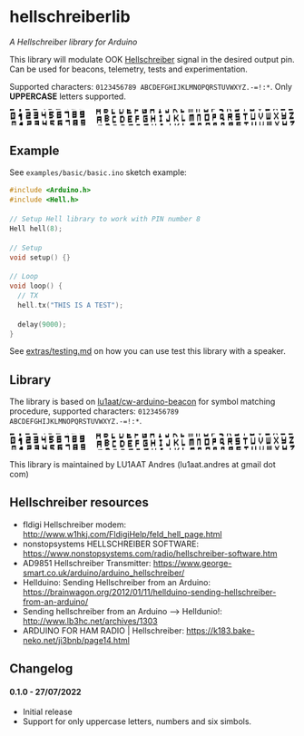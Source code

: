 # hellschreiberlib

*A Hellschreiber library for Arduino*

This library will modulate OOK [Hellschreiber](https://en.wikipedia.org/wiki/Hellschreiber) signal in the desired output pin. Can be used for beacons, telemetry, tests and experimentation.

Supported characters: `0123456789 ABCDEFGHIJKLMNOPQRSTUVWXYZ.-=!:*`. Only **UPPERCASE** letters supported.

![Sample of supported characters](extras/sample.png)

## Example

See `examples/basic/basic.ino` sketch example:

```cpp
#include <Arduino.h>
#include <Hell.h>

// Setup Hell library to work with PIN number 8
Hell hell(8);

// Setup
void setup() {}

// Loop
void loop() {
  // TX
  hell.tx("THIS IS A TEST");

  delay(9000);
}
```

See [extras/testing.md](extras/testing.md) on how you can use test this library with a speaker.


## Library

The library is based on [lu1aat/cw-arduino-beacon](https://github.com/lu1aat/cw-arduino-beacon) for symbol matching procedure, supported characters: `0123456789 ABCDEFGHIJKLMNOPQRSTUVWXYZ.-=!:*`.

![Sample of supported characters](extras/sample.png)

This library is maintained by LU1AAT Andres (lu1aat.andres at gmail dot com)


## Hellschreiber resources

- fldigi Hellschreiber modem: http://www.w1hkj.com/FldigiHelp/feld_hell_page.html
- nonstopsystems HELLSCHREIBER SOFTWARE: https://www.nonstopsystems.com/radio/hellschreiber-software.htm
- AD9851 Hellschreiber Transmitter: https://www.george-smart.co.uk/arduino/arduino_hellschreiber/
- Hellduino: Sending Hellschreiber from an Arduino: https://brainwagon.org/2012/01/11/hellduino-sending-hellschreiber-from-an-arduino/
- Sending hellschreiber from an Arduino –> Helldunio!: http://www.lb3hc.net/archives/1303
- ARDUINO FOR HAM RADIO | Hellschreiber: https://k183.bake-neko.net/ji3bnb/page14.html


## Changelog

#### 0.1.0 - 27/07/2022

- Initial release
- Support for only uppercase letters, numbers and six simbols.
